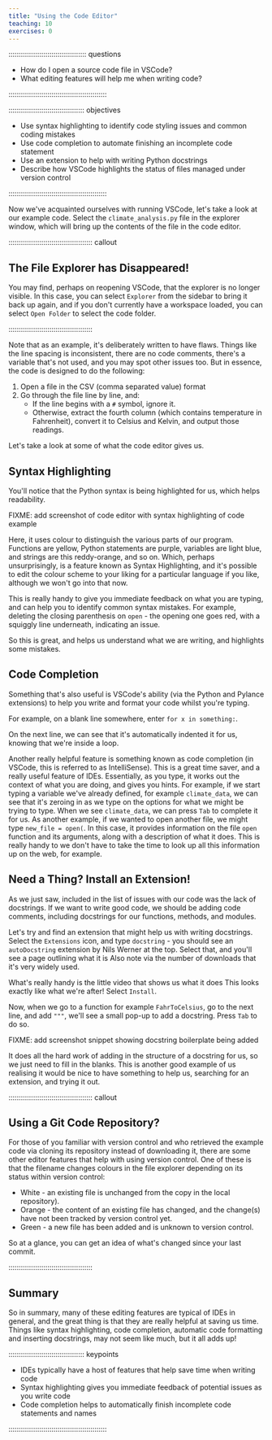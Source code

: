 ```yaml
---
title: "Using the Code Editor"
teaching: 10
exercises: 0
---
```


:::::::::::::::::::::::::::::::::::::: questions 

- How do I open a source code file in VSCode?
- What editing features will help me when writing code?

::::::::::::::::::::::::::::::::::::::::::::::::

::::::::::::::::::::::::::::::::::::: objectives

- Use syntax highlighting to identify code styling issues and common coding mistakes
- Use code completion to automate finishing an incomplete code statement
- Use an extension to help with writing Python docstrings
- Describe how VSCode highlights the status of files managed under version control

::::::::::::::::::::::::::::::::::::::::::::::::

Now we've acquainted ourselves with running VSCode, let's take a look at our example code.
Select the `climate_analysis.py` file in the explorer window, which will bring up the contents of the file in the code editor.

::::::::::::::::::::::::::::::::::::::::: callout

## The File Explorer has Disappeared!

You may find, perhaps on reopening VSCode, that the explorer is no longer visible.
In this case, you can select `Explorer` from the sidebar to bring it back up again,
and if you don't currently have a workspace loaded,
you can select `Open Folder` to select the code folder.

:::::::::::::::::::::::::::::::::::::::::

Note that as an example, it's deliberately written to have flaws.
Things like the line spacing is inconsistent, there are no code comments, there's a variable that's not used, and you may spot other issues too.
But in essence, the code is designed to do the following:

1. Open a file in the CSV (comma separated value) format
1. Go through the file line by line, and:
   - If the line begins with a `#` symbol, ignore it.
   - Otherwise, extract the fourth column (which contains temperature in Fahrenheit), convert it to Celsius and Kelvin, and output those readings.

Let's take a look at some of what the code editor gives us.

## Syntax Highlighting

You'll notice that the Python syntax is being highlighted for us, which helps readability.

FIXME: add screenshot of code editor with syntax highlighting of code example

Here, it uses colour to distinguish the various parts of our program.
Functions are yellow, Python statements are purple, variables are light blue, and strings are this reddy-orange, and so on.
Which, perhaps unsurprisingly, is a feature known as Syntax Highlighting, and it's possible to edit the colour scheme to your liking for a particular language if you like, although we won't go into that now.

This is really handy to give you immediate feedback on what you are typing, and can help you to identify common syntax mistakes.
For example, deleting the closing parenthesis on `open` - the opening one goes red, with a squiggly line underneath, indicating an issue.

So this is great, and helps us understand what we are writing, and highlights some mistakes.

## Code Completion

Something that's also useful is VSCode's ability (via the Python and Pylance extensions) to help you write and format your code whilst you're typing.

For example, on a blank line somewhere, enter `for x in something:`.

On the next line, we can see that it's automatically indented it for us, knowing that we're inside a loop.

Another really helpful feature is something known as code completion (in VSCode, this is referred to as IntelliSense).
This is a great time saver, and a really useful feature of IDEs.
Essentially, as you type, it works out the context of what you are doing, and gives you hints.
For example, if we start typing a variable we've already defined, for example `climate_data`,
we can see that it's zeroing in as we type on the options for what we might be trying to type.
When we see `climate_data`, we can press `Tab` to complete it for us.
As another example, if we wanted to open another file, we might type `new_file = open(`.
In this case, it provides information on the file `open` function and its arguments, along with a description of what it does.
This is really handy to we don't have to take the time to look up all this information up on the web, for example.

## Need a Thing? Install an Extension!

As we just saw, included in the list of issues with our code was the lack of docstrings.
If we want to write good code, we should be adding code comments, including docstrings for our functions, methods, and modules.

Let's try and find an extension that might help us with writing docstrings.
Select the `Extensions` icon, and type `docstring` - you should see an `autoDocstring` extension by Nils Werner at the top.
Select that, and you'll see a page outlining what it is
Also note via the number of downloads that it's very widely used.

What's really handy is the little video that shows us what it does
This looks exactly like what we're after!
Select `Install`.

Now, when we go to a function for example `FahrToCelsius`, go to the next line, and add `"""`, we'll see a small pop-up to add a docstring. Press `Tab` to do so.

FIXME: add screenshot snippet showing docstring boilerplate being added

It does all the hard work of adding in the structure of a docstring for us, so we just need to fill in the blanks.
This is another good example of us realising it would be nice to have something to help us, searching for an extension, and trying it out.


::::::::::::::::::::::::::::::::::::::::: callout

## Using a Git Code Repository?

For those of you familiar with version control and who retrieved the example code via cloning its repository instead of downloading it, there are some other editor features that help with using version control.
One of these is that the filename changes colours in the file explorer depending on its status within version control:

- White - an existing file is unchanged from the copy in the local repository).
- Orange - the content of an existing file has changed, and the change(s) have not been tracked by version control yet.
- Green - a new file has been added and is unknown to version control.

So at a glance, you can get an idea of what's changed since your last commit.

:::::::::::::::::::::::::::::::::::::::::

## Summary

So in summary, many of these editing features are typical of IDEs in general,
and the great thing is that they are really helpful at saving us time.
Things like syntax highlighting, code completion, automatic code formatting and inserting docstrings, may not seem like much, but it all adds up!

::::::::::::::::::::::::::::::::::::: keypoints 

- IDEs typically have a host of features that help save time when writing code
- Syntax highlighting gives you immediate feedback of potential issues as you write code
- Code completion helps to automatically finish incomplete code statements and names

::::::::::::::::::::::::::::::::::::::::::::::::
